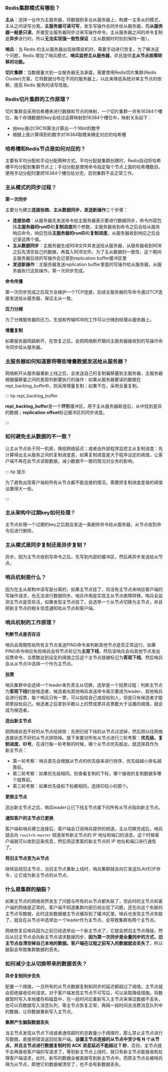 ### Redis集群模式有哪些？<Badge text="掌握" type="tip" />

**主从**：选择一台作为主服务器，将数据到多台从服务器上，构建一主多从的模式，主从之间读写分离。**主服务器可读可写**，发生写操作会同步给从服务器，而**从服务器一般是只读**，并接受主服务器同步过来写操作命令。主从服务器之间的命令复制是**异步**进行的，所以**无法实现强一致性保证**（主从数据时时刻刻保持一致）。

**哨兵**：当 Redis 的主从服务器出现故障宕机时，需要手动进行恢复，为了解决这个问题，Redis 增加了哨兵模式，**哨兵监控主从服务器**，并且提供**主从节点故障转移的功能。**

**切片集群**：当数据量大到一台服务器无法承载，需要使用Redis切片集群(Redis Cluster)方案，它将数据分布在不同的服务器上，以此来降低系统对单主节点的依赖，提高 Redis 服务的读写性能。



### Redis切片集群的工作原理？<Badge text="掌握" type="tip" />

切片集群会采用哈希槽来进行数据和节点的映射，一个切片集群一共有16384个槽位，每个存储数据的key会经过运算映射到16384个槽位中，映射关系如下：

- 由key通过CRC16算法计算出一个16bit的数字
- 根据上面计算得到的数字对16384取模来确定对应的哈希槽



### 哈希槽和Redis节点是如何对应的？<Badge text="了解" type="info" />

主要有平均分配和手动分配两种方式。平均分配是集群创建时，Redis自动将哈希槽平均分配到集群节点上；手动分配是使用命令指定每个节点上面的哈希槽数目，使用手动分配时要把16384个槽位给分完，否则集群不会正常工作。



### 主从模式的同步过程？<Badge text="掌握" type="tip" />

**第一次同步**

主要分为建立**连接协商、主从数据同步、发送新操作**三个步骤：

- **连接协商**：从服务器先发送命令给主服务器表示要进行数据同步，命令内容包括**主服务器的runID**和**复制进度**两个参数，主服务器收到命令之后会给从服务响应命令，响应包括**主服务器的runID**和**复制进度**。从服务器收到响应之后会记录这两个值。
- **主从数据同步**：主服务器生成RDB文件并发送给从服务器，从服务器收到RDB之后先清空自己的数据，再载入RDB文件。为了主从数据的一致性，这个期间主服务器后续的写操作会记录到replication buffer缓冲区里
- **发送新操作**：主服务器发送replication buffer里面的写操作给从服务器，从服务器执行这些操作。第一次同步完成。

**命令传播**

第一次同步完成之后双方会维护一个TCP连接，后续主服务器的写命令通过TCP连接发送给从服务器，保证主从一致。

**压力分摊**

为了分摊服务器的压力，生成和传输RDB的工作可以分摊到经理从服务器上。

**增量复制**

如果服务器网路断开，在恢复之后，会把网络断开期间主服务器接收到的写操作命令同步给从服务器。



### 主服务器如何知道要将哪些增量数据发送给从服务器？<Badge text="了解" type="info" />

网络断开从服务器重新上线之后，会发送自己的复制偏移量到主服务器，主服务器根据偏移量之间的差距判断要执行的操作：如果从服务器要读的数据在repl_backlog_buffe中，则采用增量复制；如果不在，采用全量复制。

::: tip repl_backlog_buffer

**repl_backlog_buffer**是一个**环形**缓冲区，用于主从服务器断连后，从中找到差异的数据；**replication offset**标记缓冲区的同步进度。

:::



### 如何避免主从数据的不一致？<Badge text="掌握" type="tip" />

让主从节点处于同一机房，降低网络延迟；或者由外部程序监控主从复制进度：先计算得出主从服务之间的复制进度差，如果复制进度差大于程序设定的阈值，让客户端不再在此节点读取数据，减小数据不一致的情况对业务的影响。

::: tip 提示

为了避免出现客户端和所有从节点都不能连接的情况，需要把复制进度差值的阈值设置得大一些。

:::



### 主从架构中过期key如何处理？<Badge text="了解" type="info" />

主节点处理一个过期的key之后就会发送一条删除命令给从服务器，从节点收到命令后进行删除。



### 主从模式是同步复制还是异步复制？<Badge text="了解" type="info" />

异步。因为主节点收到写命令之后，先写到内部的缓冲区，然后再异步发送给从节点。



### 哨兵机制是什么？<Badge text="重点" type="danger" />

因为在主从架构中读写是分离的，如果主节点挂了，将没有主节点来响应客户端的写操作请求，也无法进行数据同步。哨兵作用是实现主从节点故障转移。哨兵会监测主节点是否存活，如果发现主节点挂了，会选举一个从节点切换为主节点，并且把新主节点的相关信息通知给从节点和客户端。



### 哨兵机制的工作原理？<Badge text="重点" type="danger" />

**判断节点是否存活**

哨兵会周期性给所有主节点发送PING命令来判断其他节点是否正常运行。如果PING命令响应失败哨兵会将节点标记为**主观下线**，然后该哨兵会向其他节点发出投票命令，当票数达到设定的阈值之后这个主节点就被标记为**客观下线**。然后哨兵会从从节点中选择一个作为主节点。

**投票**

哨兵集群中会选择一个leader来负责主从切换，选举是一个投票过程：判断主节点为**客观下线**的是候选者，候选者向其他哨兵发送命令表示要成为leader，其他哨兵会进行投票，每个哨兵只有一票，可以投给自己或投给别人，但是只有候选者才能把票投给自己。候选者之后拿到半数以上的赞成票并且票数大于设置的阈值，就会成为候选者。

**选出新主节点**

把网络状态不好的从节点给排除：先把已经下线的从节点过滤掉，然后把以往网络连接状态不好的从节点排除掉。接下来要对所有从节点进行三轮考察：**优先级、复制进度、ID号**。在进行每一轮考察的时候，哪个从节点优先胜出，就选择其作为新主节点：

- 第一轮考察：哨兵首先会根据从节点的优先级来进行排序，优先级越小排名越靠前。
- 第二轮考察：如果优先级相同，则查看复制的下标，哪个接收的复制数据多哪个就靠前。
- 第三轮考察：如果优先级和下标都相同，选择ID较小的那个。

**更换主节点**

选出新主节点之后，哨兵leader让已下线主节点属下的所有从节点指向新主节点。

**通知客户的主节点已更换**

客户端和哨兵建立连接后，客户端会订阅哨兵提供的频道。主从切换完成后，哨兵就会向 `+switch-master` 频道发布新主节点的 IP 地址和端口的消息，这个时候客户端就可以收到这条信息，然后用这里面的新主节点的 IP 地址和端口进行通信了。

**将旧主节点变为从节点**

继续监视旧主节点，当旧主节点重新上线时，哨兵集群就会向它发送SLAVEOF命令，让它成为新主节点的从节点。



### 什么是集群的脑裂？<Badge text="掌握" type="tip" />

如果主节点的网络突然发生了问题与所有的从节点都失联了，但此时的主节点和客户端的网络是正常的，客户端不知道集群内部已经出现了问题，还在向这个失联的主节点写数据，此时这些数据被主节点缓存到了缓冲区里。哨兵也发现主节点失联了，就会在从节点中选举出一个leader作为主节点，会导致集群有两个主节点。

网络恢复后哨兵因为之前已经选举出一个新主节点了，它就会把旧主节点降级，然后从旧主节点会向新主节点请求数据同步，**因为第一次同步是全量同步的方式，旧主节点会清空掉自己本地的数据。客户端在过程之前写入的数据就会丢失了**。所以脑裂会导致集群数据的丢失。



### 如何减少主从切换带来的数据丢失？<Badge text="掌握" type="tip" />

**异步复制同步丢失**

配置一个阈值，一旦所有的从节点数据复制和同步的延迟都超过了阈值，主节点就会拒绝接收任何请求。对于客户端发现主节点不可写后，可以采取降级措施。将数据暂时写入本地缓存和磁盘中，在一段时间后重新写入主节点来保证数据不丢失，也可以将数据写入消息队列，等主节点恢复正常，再隔一段时间去消费消息队列中的数据，让将数据重新写入主节点。

**集群产生脑裂数据丢失**

当主节点发现从节点下线或者通信超时的总数量小于阈值时，那么禁止主节点进行写数据，直接把错误返回给客户端。**设置主节点连接的从节点中至少有 N 个从节点，并且主节点进行数据复制时的 ACK 消息延迟不能超过 T 秒**，否则，主节点就不会再接收客户端的写请求了。等到新主节点上线时，就只有新主节点能接收和处理客户端请求，此时，新写的数据会被直接写到新主节点中。而原主节点会被哨兵降为从节点，即使它的数据被清空了，也不会有新数据丢失。





